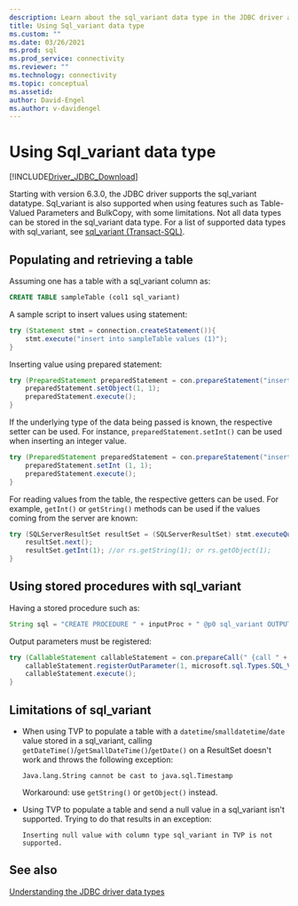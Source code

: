 ```yaml
---
description: Learn about the sql_variant data type in the JDBC driver and how it can be used to support table-valued parameters (TVP) and bulk copy.
title: Using Sql_variant data type
ms.custom: ""
ms.date: 03/26/2021
ms.prod: sql
ms.prod_service: connectivity
ms.reviewer: ""
ms.technology: connectivity
ms.topic: conceptual
ms.assetid:
author: David-Engel
ms.author: v-davidengel
---
```

# Using Sql_variant data type

[!INCLUDE[Driver_JDBC_Download](../../includes/driver_jdbc_download.md)]

Starting with version 6.3.0, the JDBC driver supports the sql_variant datatype. Sql_variant is also supported when using features such as Table-Valued Parameters and BulkCopy, with some limitations. Not all data types can be stored in the sql_variant data type. For a list of supported data types with sql_variant, see [sql_variant (Transact-SQL)](../../t-sql/data-types/sql-variant-transact-sql.md).

## Populating and retrieving a table

Assuming one has a table with a sql_variant column as:

```sql
CREATE TABLE sampleTable (col1 sql_variant)
```

A sample script to insert values using statement:

```java
try (Statement stmt = connection.createStatement()){
    stmt.execute("insert into sampleTable values (1)");
}
```

Inserting value using prepared statement:

```java
try (PreparedStatement preparedStatement = con.prepareStatement("insert into sampleTable values (?)")) {
    preparedStatement.setObject(1, 1);
    preparedStatement.execute();
}
```

If the underlying type of the data being passed is known, the respective setter can be used. For instance, `preparedStatement.setInt()` can be used when inserting an integer value.

```java
try (PreparedStatement preparedStatement = con.prepareStatement("insert into table values (?)")) {
    preparedStatement.setInt (1, 1);
    preparedStatement.execute();
}
```

For reading values from the table, the respective getters can be used. For example, `getInt()` or `getString()` methods can be used if the values coming from the server are known:

```java
try (SQLServerResultSet resultSet = (SQLServerResultSet) stmt.executeQuery("select * from sampleTable ")) {
    resultSet.next();
    resultSet.getInt(1); //or rs.getString(1); or rs.getObject(1);
}
```

## Using stored procedures with sql_variant

Having a stored procedure such as:

```java
String sql = "CREATE PROCEDURE " + inputProc + " @p0 sql_variant OUTPUT AS SELECT TOP 1 @p0=col1 FROM sampleTable ";
```

Output parameters must be registered:

```java
try (CallableStatement callableStatement = con.prepareCall(" {call " + inputProc + " (?) }")) {
    callableStatement.registerOutParameter(1, microsoft.sql.Types.SQL_VARIANT);
    callableStatement.execute();
}
```

## Limitations of sql_variant

- When using TVP to populate a table with a `datetime`/`smalldatetime`/`date` value stored in a sql_variant, calling `getDateTime()`/`getSmallDateTime()`/`getDate()` on a ResultSet doesn't work and throws the following exception:

    `Java.lang.String cannot be cast to java.sql.Timestamp`

    Workaround: use `getString()` or `getObject()` instead.

- Using TVP to populate a table and send a null value in a sql_variant isn't supported. Trying to do that results in an exception:

    `Inserting null value with column type sql_variant in TVP is not supported.`

## See also

[Understanding the JDBC driver data types](understanding-the-jdbc-driver-data-types.md)
